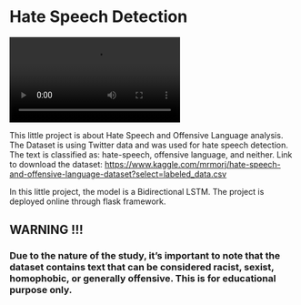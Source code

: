 # Hate Speech Detection

![](https://github.com/AndryRafam/Hate-Speech-Detection/blob/main/Example.mp4)

This little project is about Hate Speech and Offensive Language analysis. The Dataset is using Twitter data and was used for hate speech detection. The text is classified as: hate-speech, offensive language, and neither. 
Link to download the dataset: https://www.kaggle.com/mrmorj/hate-speech-and-offensive-language-dataset?select=labeled_data.csv

In this little project, the model is a Bidirectional LSTM. The project is deployed online through flask framework.

## WARNING !!!

### Due to the nature of the study, it’s important to note that the dataset contains text that can be considered racist, sexist, homophobic, or generally offensive. This is for educational purpose only.
